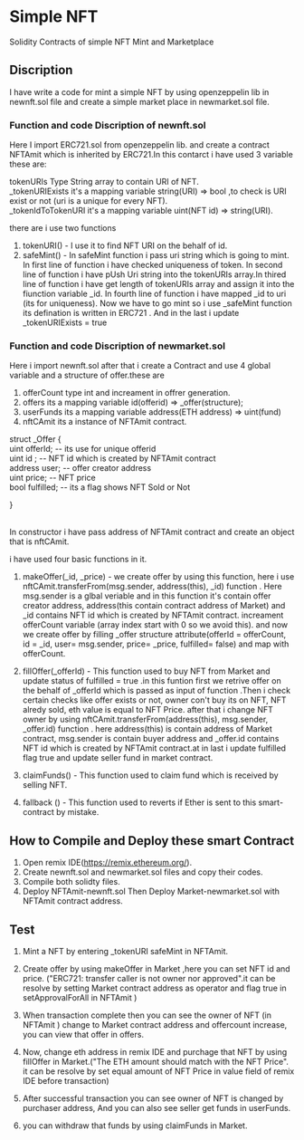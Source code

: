 # Simple NFT
Solidity Contracts of simple NFT Mint and Marketplace

## Discription
I have write a code for mint a simple NFT by using openzeppelin lib in newnft.sol file and create a simple market place in newmarket.sol file.

### Function and code Discription of newnft.sol

Here I import ERC721.sol from openzeppelin lib. and create a contract NFTAmit which is inherited by ERC721.In this contarct i have used 3 variable these are:

tokenURIs  Type String array to contain URI of NFT.  <br />
 _tokenURIExists it's a mapping variable string(URI) => bool ,to check is URI exist or not (uri is a unique for every NFT). <br />
 _tokenIdToTokenURI it's a mapping variable uint(NFT id) => string(URI). <br />
 
 there are i use two functions 
 1. tokenURI() - I use it to find NFT URI on the behalf of id.<br />
 2. safeMint() - In safeMint function i pass uri string which is going to mint. In first line of function i have checked uniqueness of token. In second line of function i have pUsh Uri string into the tokenURIs array.In thired line of function i have get length of tokenURIs array and assign it into the fiunction variable _id. In fourth line of function i have mapped _id to uri (its for uniqueness). Now we have to go mint so i use _safeMint function its defination is written in ERC721 . And in the last  i update _tokenURIExists = true <br />
 
 
 
 ### Function and code Discription of newmarket.sol
 
 Here i import newnft.sol after that i create a Contract and use 4 global variable and a structure of offer.these are <br />
 1. offerCount type int and increament in offrer generation.
 2. offers its a mapping variable id(offerid) => _offer(structure);
 3. userFunds its a mapping variable address(ETH address) => uint(fund)
 4. nftCAmit its a instance of  NFTAmit contract.
  
  struct _Offer { <br />
    uint offerId;   -- its use for unique offerid  <br />
    uint id ;       -- NFT id which is created by NFTAmit contract <br />
    address user;   -- offer creator address <br />
    uint price;     -- NFT price <br />
    bool fulfilled; -- its a flag shows NFT Sold or Not <br />
    
  } <br /><br />
 
 In constructor i have pass address of NFTAmit contract and create an object that is nftCAmit.<br />
 
 i have used four basic functions in it.<br />
 1. makeOffer(_id, _price) - we create offer by using this function, here i use nftCAmit.transferFrom(msg.sender, address(this), _id) function . 
    Here msg.sender is a glbal veriable and in this function it's contain offer creator address, address(this contain contract address of Market) and _id contains  NFT id which is created by NFTAmit contract.
    increament offerCount variable (array index start with 0 so we avoid this).
    and now we create offer by filling _offer structure attribute(offerId = offerCount, id = _id, user= msg.sender, price= _price, fulfilled= false) and map with offerCount. 

2. fillOffer(_offerId) - This function used to buy NFT from Market and update status of fulfilled = true .in this funtion first we retrive offer on the behalf of _offerId which is passed as input of function .Then i check certain checks like offer exists or not, owner con't buy its on NFT, NFT alredy sold, eth value is equal to NFT Price. after that i change   NFT owner by using nftCAmit.transferFrom(address(this), msg.sender, _offer.id) function . here address(this) is contain address of Market contract, msg.sender is contain buyer address and _offer.id contains NFT id which is created by NFTAmit contract.at in last i update fulfilled flag true and update seller fund in market contract.

3. claimFunds() - This function used to claim fund which is received by selling NFT.

4. fallback () - This function used to reverts if Ether is sent to this smart-contract by mistake.


## How to Compile and Deploy these smart Contract
1. Open remix IDE(https://remix.ethereum.org/).
2. Create newnft.sol and newmarket.sol files and copy their codes.
3. Compile both solidty files.
4. Deploy NFTAmit-newnft.sol Then Deploy Market-newmarket.sol with NFTAmit contract address.

## Test
1. Mint a NFT by entering _tokenURI safeMint in NFTAmit.
2. Create offer by using makeOffer in Market ,here you can set NFT id and price. ("ERC721: transfer caller is not owner nor approved".it can be resolve by setting Market contract address as operator and flag true in setApprovalForAll in NFTAmit )
3. When transaction complete then you can see the owner of NFT (in NFTAmit ) change to Market contract address and offercount increase, you can view that offer in offers.  
4. Now, change  eth address in remix IDE and purchage that NFT by using fillOffer in Market.("The ETH amount should match with the NFT Price".  it can be resolve by set equal amount of NFT Price in value field of remix IDE before transaction) 

5. After successful transaction you can see owner of NFT is changed by purchaser address, And you can also see seller get funds in userFunds.
6. you can withdraw that funds by using claimFunds in Market.
 
 


